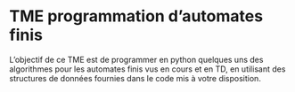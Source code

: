 # TME programmation d’automates finis

  L’objectif de ce TME est de programmer en python quelques uns des algorithmes pour les automates finis vus en cours et en TD, en utilisant des structures de données fournies dans le code mis à votre disposition.
